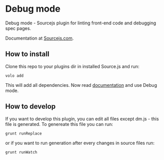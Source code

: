 # Debug mode

Debug mode - Sourcejs plugin for linting front-end code and debugging spec pages.

Documentation at [Sourcejs.com](http://sourcejs.com/docs/plugins/debugmode-en/index.html).

## How to install

Clone this repo to your plugins dir in installed Source.js and run:

    volo add
    
This will add all dependencies. Now read [documentation](http://sourcejs.com/docs/plugins/debugmode-en/index.html) and use Debug mode.

## How to develop

If you want to develop this plugin, you can edit all files except dm.js - this file is generated. To genereate this file you can run:

    grunt runReplace
    
or if you want to run generation after every changes in source files run:

    grunt runWatch
